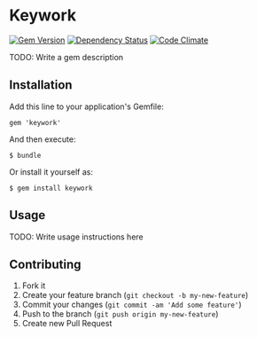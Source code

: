 # Keywork
[![Gem Version](https://badge.fury.io/rb/keywork.png)](http://badge.fury.io/)
[![Dependency Status](https://gemnasium.com/nickm4062/keywork.png)](https://gemnasium.com/nickm4062/keywork)
[![Code Climate](https://codeclimate.com/github/nickm4062/keywork.png)](https://codeclimate.com/github/nickm4062/keywork)

TODO: Write a gem description

## Installation

Add this line to your application's Gemfile:

    gem 'keywork'

And then execute:

    $ bundle

Or install it yourself as:

    $ gem install keywork

## Usage

TODO: Write usage instructions here

## Contributing

1. Fork it
2. Create your feature branch (`git checkout -b my-new-feature`)
3. Commit your changes (`git commit -am 'Add some feature'`)
4. Push to the branch (`git push origin my-new-feature`)
5. Create new Pull Request
